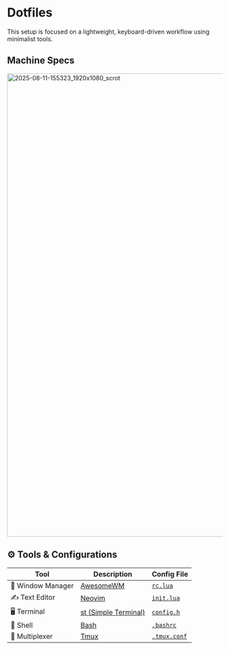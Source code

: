 # Dotfiles

This setup is focused on a lightweight, keyboard-driven workflow using minimalist tools.

## Machine Specs

<img width="1920" height="1080" alt="2025-08-11-155323_1920x1080_scrot" src="https://github.com/user-attachments/assets/e2737342-f759-4233-9f61-333a49a2ca2e" />

## ⚙️ Tools & Configurations

| Tool               | Description                                       | Config File                   |
|--------------------|---------------------------------------------------|-------------------------------|
| 🧱 Window Manager  | [AwesomeWM](https://github.com/awesomeWM/awesome) | [`rc.lua`](./awesome/rc.lua)  |
| ✍️ Text Editor     | [Neovim](https://github.com/neovim/neovim)        | [`init.lua`](./nvim/init.lua) |
| 🖥️ Terminal        | [st (Simple Terminal)](https://st.suckless.org/)  | [`config.h`](./st/config.h)   |
| 🐚 Shell           | [Bash](https://github.com/bminor/bash)            | [`.bashrc`](./.bashrc)        |
| 🧱 Multiplexer     | [Tmux](https://github.com/tmux/tmux)              | [`.tmux.conf`](./.tmux.conf)  |
